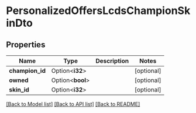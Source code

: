 # PersonalizedOffersLcdsChampionSkinDto

## Properties

Name | Type | Description | Notes
------------ | ------------- | ------------- | -------------
**champion_id** | Option<**i32**> |  | [optional]
**owned** | Option<**bool**> |  | [optional]
**skin_id** | Option<**i32**> |  | [optional]

[[Back to Model list]](../README.md#documentation-for-models) [[Back to API list]](../README.md#documentation-for-api-endpoints) [[Back to README]](../README.md)


